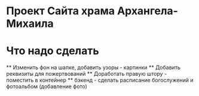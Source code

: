 # Проект Сайта храма Архангела-Михаила

# Что надо сделать

** Изменить фон на шапке, добавить узоры - картинки
** Добавить реквизиты для пожертвований
** Доработать правую штору - поместить в контейнер
** бэкенд - сделать расписание богослужений и фотоальбом (добавление фото)
